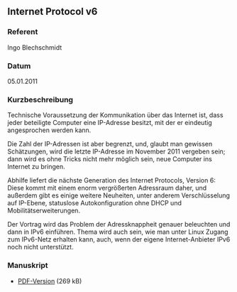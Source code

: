 ## Internet Protocol v6


### Referent
Ingo Blechschmidt

### Datum
05.01.2011

### Kurzbeschreibung
Technische Voraussetzung der Kommunikation über das Internet ist, dass jeder
beteiligte Computer eine IP-Adresse besitzt, mit der er eindeutig angesprochen
werden kann.

Die Zahl der IP-Adressen ist aber begrenzt, und, glaubt man gewissen
Schätzungen, wird die letzte IP-Adresse im November 2011 vergeben sein; dann
wird es ohne Tricks nicht mehr möglich sein, neue Computer ins Internet zu
bringen.

Abhilfe liefert die nächste Generation des Internet Protocols, Version 6: Diese
kommt mit einem enorm vergrößerten Adressraum daher, und außerdem gibt es
einige weitere Neuheiten, unter anderem Verschlüsselung auf IP-Ebene,
statuslose Autokonfiguration ohne DHCP und Mobilitätserweiterungen.

Der Vortrag wird das Problem der Adressknappheit genauer beleuchten und dann in
IPv6 einführen. Thema wird auch sein, wie man unter Linux Zugang zum IPv6-Netz
erhalten kann, auch, wenn der eigene Internet-Anbieter IPv6 noch nicht
unterstützt.


### Manuskript

* [PDF-Version](/download/Vortraege/IPv6_2011.pdf) (269 kB)
